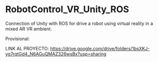 # RobotControl_VR_Unity_ROS
Connection of Unity with ROS for drive a robot using virtual reality in a mixed AR VR ambient.

Provisional:

LINK AL PROYECTO: https://drive.google.com/drive/folders/1bsXKJ-yg7rqtGd4_N6AGuQMAZ326wsBx?usp=sharing
